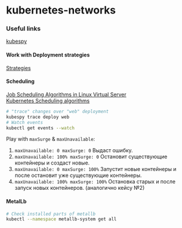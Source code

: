 # kubernetes-networks

### Useful links
[kubespy](https://github.com/pulumi/kubespy)<br> 

#### Work with Deployment strategies 
[Strategies](https://kubernetes.io/docs/concepts/workloads/controllers/deployment/#strategy)<br>

#### Scheduling
[Job Scheduling Algorithms in Linux Virtual Server](http://www.linuxvirtualserver.org/docs/scheduling.html)<br>
[Kubernetes Scheduling algorithms](https://github.com/kubernetes/kubernetes/blob/1cb3b5807ec37490b4582f22d991c043cc468195/pkg/proxy/apis/config/types.go#L185)<br> 

```bash
# "trace" changes over "web" deployment
kubespy trace deploy web
# Watch events
kubectl get events --watch
``` 

Play with `maxSurge` & `maxUnavailable`:<br>
1. `maxUnavailable: 0 maxSurge: 0`
Выдаст ошибку.
2. `maxUnavailable: 100% maxSurge: 0`
Остановит существующие контейнеры и создаст новые. 
3. `maxUnavailable: 0 maxSurge: 100%`
Запустит новые контейнеры и после остановит уже существующие контейнеры. 
4. `maxUnavailable: 100% maxSurge: 100%`
Остановка старых и после запуск новых контейнеров. (аналогично кейсу №2)

#### MetalLb
```bash
# Check installed parts of metallb 
kubectl --namespace metallb-system get all
```
